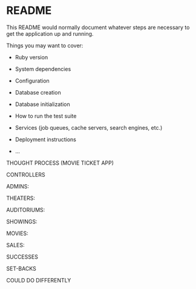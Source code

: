 # README

This README would normally document whatever steps are necessary to get the
application up and running.

Things you may want to cover:

* Ruby version

* System dependencies

* Configuration

* Database creation

* Database initialization

* How to run the test suite

* Services (job queues, cache servers, search engines, etc.)

* Deployment instructions

* ...



THOUGHT PROCESS (MOVIE TICKET APP)

CONTROLLERS




ADMINS:

THEATERS:

AUDITORIUMS:

SHOWINGS:

MOVIES:

SALES:








SUCCESSES










SET-BACKS












COULD DO DIFFERENTLY 



